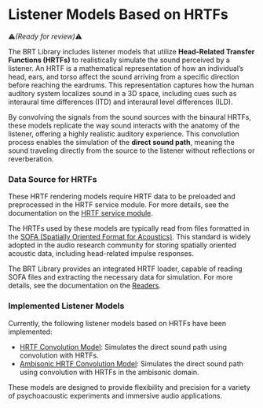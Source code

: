 # Listener Models Based on HRTFs  
:warning:*(Ready for review)*:warning:

The BRT Library includes listener models that utilize **Head-Related Transfer Functions (HRTFs)** to realistically simulate the sound perceived by a listener. An HRTF is a mathematical representation of how an individual’s head, ears, and torso affect the sound arriving from a specific direction before reaching the eardrums. This representation captures how the human auditory system localizes sound in a 3D space, including cues such as interaural time differences (ITD) and interaural level differences (ILD). 

By convolving the signals from the sound sources with the binaural HRTFs, these models replicate the way sound interacts with the anatomy of the listener, offering a highly realistic auditory experience. This convolution process enables the simulation of the **direct sound path**, meaning the sound traveling directly from the source to the listener without reflections or reverberation.

### Data Source for HRTFs

These HRTF rendering models require HRTF data to be preloaded and preprocessed in the HRTF service module. For more details, see the documentation on the [HRTF service module](../../service-modules/service-hrtf.md).  

The HRTFs used by these models are typically read from files formatted in the <a href="https://www.sofaconventions.org/mediawiki/index.php/SOFA_(Spatially_Oriented_Format_for_Acoustics)" target="_blank">SOFA (Spatially Oriented Format for Acoustics)</a>. This standard is widely adopted in the audio research community for storing spatially oriented acoustic data, including head-related impulse responses.  

The BRT Library provides an integrated HRTF loader, capable of reading SOFA files and extracting the necessary data for simulation. For more details, see the documentation on the [Readers](../../readers/index.md).  

### Implemented Listener Models  

Currently, the following listener models based on HRTFs have been implemented:  

- [HRTF Convolution Model](./listener-acoustic-model-hrtf.md): Simulates the direct sound path using convolution with HRTFs.  
- [Ambisonic HRTF Convolution Model](./listener-acoustic-model-ambisonic-hrtf.md): Simulates the direct sound path using convolution with HRTFs in the ambisonic domain.  

These models are designed to provide flexibility and precision for a variety of psychoacoustic experiments and immersive audio applications.
